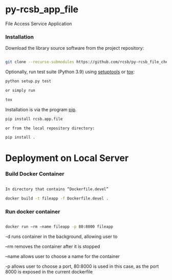 # py-rcsb_app_file

File Access Service Application

### Installation

Download the library source software from the project repository:

```bash

git clone --recurse-submodules https://github.com/rcsb/py-rcsb_file_chem.git

```

Optionally, run test suite (Python 3.9) using
[setuptools](https://setuptools.readthedocs.io/en/latest/) or
[tox](http://tox.readthedocs.io/en/latest/example/platform.html):

```bash
python setup.py test

or simply run

tox
```

Installation is via the program [pip](https://pypi.python.org/pypi/pip).

```bash
pip install rcsb.app.file

or from the local repository directory:

pip install .
```

# Deployment on Local Server

### Build Docker Container

```bash

In directory that contains “Dockerfile.devel”

docker build -t fileapp -f Dockerfile.devel .

```

### Run docker container

```bash

docker run –rm –name fileapp -p 80:8000 fileapp

```

-d runs container in the background, allowing user to 

–rm removes the container after it is stopped

–name allows user to choose a name for the container

-p allows user to choose a port, 80:8000 is used in this case, as the port 8000 is exposed in the current dockerfile
